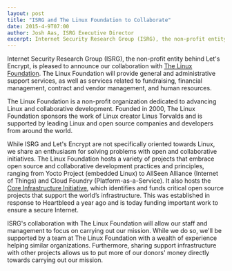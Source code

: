 ```yaml
---
layout: post
title: "ISRG and The Linux Foundation to Collaborate"
date: 2015-4-9T07:00
author: Josh Aas, ISRG Executive Director
excerpt: Internet Security Research Group (ISRG), the non-profit entity behind Let's Encrypt, is pleased to announce our collaboration with <a href="https://www.linuxfoundation.org/">The Linux Foundation</a>.
---
```


Internet Security Research Group (ISRG), the non-profit entity behind Let's Encrypt, is pleased to announce our collaboration with <a href="https://www.linuxfoundation.org/">The Linux Foundation</a>. The Linux Foundation will provide general and administrative support services, as well as services related to fundraising, financial management, contract and vendor management, and human resources.

The Linux Foundation is a non-profit organization dedicated to advancing Linux and collaborative development. Founded in 2000, The Linux Foundation sponsors the work of Linux creator Linus Torvalds and is supported by leading Linux and open source companies and developers from around the world.

While ISRG and Let's Encrypt are not specifically oriented towards Linux, we share an enthusiasm for solving problems with open and collaborative initiatives. The Linux Foundation hosts a variety of projects that embrace open source and collaborative development practices and principles, ranging from Yocto Project (embedded Linux) to AllSeen Alliance (Internet of Things) and Cloud Foundry (Platform-as-a-Service). It also hosts the <a href="https://www.linuxfoundation.org/programs/core-infrastructure-initiative">Core Infrastructure Initiative</a>, which identifies and funds critical open source projects that support the world’s infrastructure. This was established in response to Heartbleed a year ago and is today funding important work to ensure a secure Internet. 

ISRG's collaboration with The Linux Foundation will allow our staff and management to focus on carrying out our mission. While we do so, we'll be supported by a team at The Linux Foundation with a wealth of experience helping similar organizations. Furthermore, sharing support infrastructure with other projects allows us to put more of our donors' money directly towards carrying out our mission.
